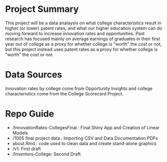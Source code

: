 # Project Summary

This project will be a data analaysis on what college characteristics result in higher (or lower) patent rates, and what our higher education system can do moving forward to increase innovation rates and opportunities. Past research has focused mainly on average earnings of graduates in their first year out of college as a proxy for whether college is "worth" the cost or not, but this project instead uses patent rates as a proxy for whether college is "worth" the cost or not.

# Data Sources

Innovation rates by college come from Opportunity Insights and college characteristics come from the College Scorecard Project.

# Repo Guide
+ /InnovationRates-CollegesFinal : Final Shiny App and Creation of Linear Models
+ /1005 final project data : Importing CSV and Data Documentation PDFs
+ about.Rmd : code used to clean data and create stand-alone graphics
+ /v1: First draft
+ /Inventors-College: Second Draft
